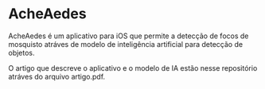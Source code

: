 # AcheAedes
AcheAedes é um aplicativo para iOS que permite a detecção de focos de mosquisto atráves de modelo de inteligência artificial para detecção de objetos.

O artigo que descreve o aplicativo e o modelo de IA estão nesse repositório atráves do arquivo artigo.pdf.
